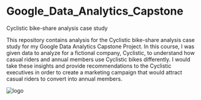 # Google_Data_Analytics_Capstone
Cyclistic bike-share analysis case study

This repository contains analysis for the Cyclistic bike-share analysis case study for my Google Data Analytics Capstone Project. In this course, I was given data to analyze for a fictional company, Cyclistic, to understand how casual riders and annual members use Cyclistic bikes differently. I would take these insights and provide recommendations to the Cyclistic executives in order to create a marketing campaign that would attract casual riders to convert into annual members.

![logo](https://user-images.githubusercontent.com/117543206/200141787-601b5f6f-4963-4e4a-88f6-56d3d8b852aa.png)
